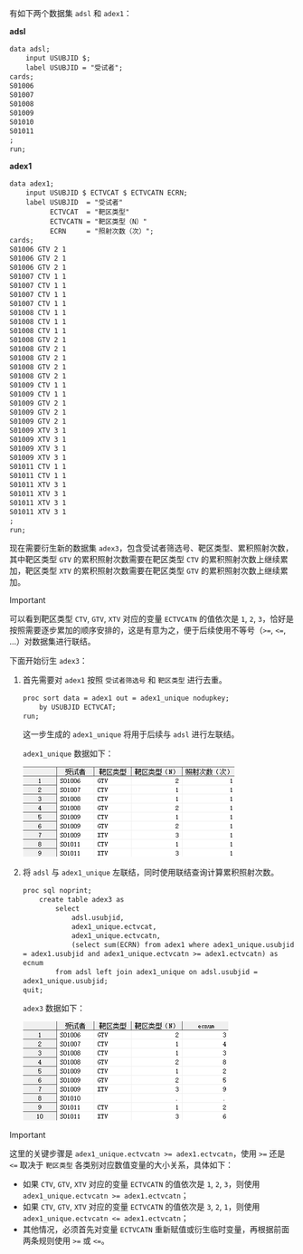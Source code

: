 有如下两个数据集 `adsl` 和 `adex1`：

**adsl**

```sas
data adsl;
    input USUBJID $;
    label USUBJID = "受试者";
cards;
S01006
S01007
S01008
S01009
S01010
S01011
;
run;
```

**adex1**

```sas
data adex1;
    input USUBJID $ ECTVCAT $ ECTVCATN ECRN;
    label USUBJID  = "受试者"
          ECTVCAT  = "靶区类型"
          ECTVCATN = "靶区类型（N）"
          ECRN     = "照射次数（次）";
cards;
S01006 GTV 2 1
S01006 GTV 2 1
S01006 GTV 2 1
S01007 CTV 1 1
S01007 CTV 1 1
S01007 CTV 1 1
S01007 CTV 1 1
S01008 CTV 1 1
S01008 CTV 1 1
S01008 CTV 1 1
S01008 GTV 2 1
S01008 GTV 2 1
S01008 GTV 2 1
S01008 GTV 2 1
S01008 GTV 2 1
S01009 CTV 1 1
S01009 CTV 1 1
S01009 GTV 2 1
S01009 GTV 2 1
S01009 GTV 2 1
S01009 XTV 3 1
S01009 XTV 3 1
S01009 XTV 3 1
S01009 XTV 3 1
S01011 CTV 1 1
S01011 CTV 1 1
S01011 XTV 3 1
S01011 XTV 3 1
S01011 XTV 3 1
S01011 XTV 3 1
;
run;
```

现在需要衍生新的数据集 `adex3`，包含受试者筛选号、靶区类型、累积照射次数，其中靶区类型 `GTV` 的累积照射次数需要在靶区类型 `CTV` 的累积照射次数上继续累加，靶区类型 `XTV` 的累积照射次数需要在靶区类型 `GTV` 的累积照射次数上继续累加。

> [!IMPORTANT]
>
> 可以看到靶区类型 `CTV`, `GTV`, `XTV` 对应的变量 `ECTVCATN` 的值依次是 `1`, `2`, `3`，恰好是按照需要逐步累加的顺序安排的，这是有意为之，便于后续使用不等号（`>=`, `<=`, ...）对数据集进行联结。

下面开始衍生 `adex3`：

1. 首先需要对 `adex1` 按照 `受试者筛选号` 和 `靶区类型` 进行去重。

   ```sas
   proc sort data = adex1 out = adex1_unique nodupkey;
       by USUBJID ECTVCAT;
   run;
   ```

   这一步生成的 `adex1_unique` 将用于后续与 `adsl` 进行左联结。

   `adex1_unique` 数据如下：

   ![adex1_unique](adex1_unique.png)

2. 将 `adsl` 与 `adex1_unique` 左联结，同时使用联结查询计算累积照射次数。

   ```sas
   proc sql noprint;
       create table adex3 as
           select
               adsl.usubjid,
               adex1_unique.ectvcat,
               adex1_unique.ectvcatn,
               (select sum(ECRN) from adex1 where adex1_unique.usubjid = adex1.usubjid and adex1_unique.ectvcatn >= adex1.ectvcatn) as ecnum
           from adsl left join adex1_unique on adsl.usubjid = adex1_unique.usubjid;
   quit;
   ```

   `adex3` 数据如下：

   ![adex3](adex3.png)

> [!IMPORTANT]
>
> 这里的关键步骤是 `adex1_unique.ectvcatn >= adex1.ectvcatn`，使用 `>=` 还是 `<=` 取决于 `靶区类型` 各类别对应数值变量的大小关系，具体如下：
>
> - 如果 `CTV`, `GTV`, `XTV` 对应的变量 `ECTVCATN` 的值依次是 `1`, `2`, `3`，则使用 `adex1_unique.ectvcatn >= adex1.ectvcatn`；
> - 如果 `CTV`, `GTV`, `XTV` 对应的变量 `ECTVCATN` 的值依次是 `3`, `2`, `1`，则使用 `adex1_unique.ectvcatn <= adex1.ectvcatn`；
> - 其他情况，必须首先对变量 `ECTVCATN` 重新赋值或衍生临时变量，再根据前面两条规则使用 `>=` 或 `<=`。
